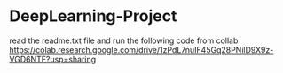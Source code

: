 # DeepLearning-Project

read the readme.txt file
and
run the following code from collab
https://colab.research.google.com/drive/1zPdL7nuIF45Gq28PNilD9X9z-VGD6NTF?usp=sharing
